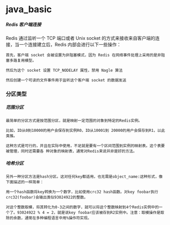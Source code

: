 # java_basic 

#####   Redis 客户端连接 

Redis 通过监听一个 TCP 端口或者 Unix socket 的方式来接收来自客户端的连接，当一个连接建立后，Redis 内部会进行以下一些操作：

    首先，客户端 socket 会被设置为非阻塞模式，因为 Redis 在网络事件处理上采用的是非阻塞多路复用模型。
    
    然后为这个 socket 设置 TCP_NODELAY 属性，禁用 Nagle 算法
    
    然后创建一个可读的文件事件用于监听这个客户端 socket 的数据发送

###   分区类型

#####   范围分区

    最简单的分区方式是按范围分区，就是映射一定范围的对象到特定的Redis实例。
    
    比如，ID从0到10000的用户会保存到实例R0，ID从10001到 20000的用户会保存到R1，以此类推。
    
    这种方式是可行的，并且在实际中使用，不足就是要有一个区间范围到实例的映射表。这个表要被管理，同时还需要各 种对象的映射表，通常对Redis来说并非是好的方法。

#####   哈希分区

    另外一种分区方法是hash分区。这对任何key都适用，也无需是object_name:这种形式，像下面描述的一样简单：
    
    用一个hash函数将key转换为一个数字，比如使用crc32 hash函数。对key foobar执行crc32(foobar)会输出类似93024922的整数。
    
    对这个整数取模，将其转化为0-3之间的数字，就可以将这个整数映射到4个Redis实例中的一个了。93024922 % 4 = 2，就是说key foobar应该被存到R2实例中。注意：取模操作是取除的余数，通常在多种编程语言中用%操作符实现。






